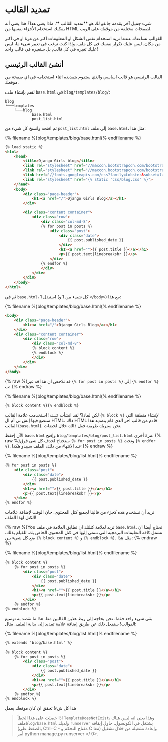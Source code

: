 # تمديد القالب

شيء جميل آخر يقدمه جانغو لك هو **تمديد القالب **. ماذا يعني هذا؟ هذا يعني أنه يمكنك استخدام الأجزاء نفسها من HTML لصفحات مختلفة من موقعك على الويب.

القوالب تساعدك عندما تريد استخدام نفس الشكل او المعلومات اكثر من مرة او في اكثر من مكان. ليس عليك تكرار نفسك في كل ملف. وإذا كنت ترغب في تغيير شيء ما، ليس عليك تغيره في كل قالب, بل ستغيره في قالب واحد!

## أنشئ القالب الرئيسي

القالب الرئيسي هو قالب اساسي والذي ستقوم بتمديده اثناء استخدامه في اي صفحة من موقعك.

لنقم بإنشاء ملف `base.html` في `blog/templates/blog/`:

    blog
    └───templates
        └───blog
                base.html
                post_list.html
    

ثم افتحه وانسخ كل شيء من `post_list.html` إلى ملف `base.html`، مثل هذا:

{% filename %}blog/templates/blog/base.html{% endfilename %}

```html
{% load static %}
<html>
    <head>
        <title>Django Girls blog</title>
        <link rel="stylesheet" href="//maxcdn.bootstrapcdn.com/bootstrap/3.2.0/css/bootstrap.min.css">
        <link rel="stylesheet" href="//maxcdn.bootstrapcdn.com/bootstrap/3.2.0/css/bootstrap-theme.min.css">
        <link href='//fonts.googleapis.com/css?family=Lobster&subset=latin,latin-ext' rel='stylesheet' type='text/css'>
        <link rel="stylesheet" href="{% static 'css/blog.css' %}">
    </head>
    <body>
        <div class="page-header">
            <h1><a href="/">Django Girls Blog</a></h1>
        </div>

        <div class="content container">
            <div class="row">
                <div class="col-md-8">
                {% for post in posts %}
                    <div class="post">
                        <div class="date">
                            {{ post.published_date }}
                        </div>
                        <h1><a href="">{{ post.title }}</a></h1>
                        <p>{{ post.text|linebreaksbr }}</p>
                    </div>
                {% endfor %}
                </div>
            </div>
        </div>
    </body>
</html>
```

ثم في `base.html`، استبدل 1 (كل شيء بين 1 و `</body>`) مع هذا:

{% filename %}blog/templates/blog/base.html{% endfilename %}

```html
<body>
    <div class="page-header">
        <h1><a href="/">Django Girls Blog</a></h1>
    </div>
    <div class="content container">
        <div class="row">
            <div class="col-md-8">
            {% block content %}
            {% endblock %}
            </div>
        </div>
    </div>
</body>
```

{% raw %}قد تلاحض ان هذا قد غير `{% for post in posts %}` إلى `{% endfor %}` ب: {% endraw %}

{% filename %}blog/templates/blog/base.html{% endfilename %}

```html
{% block content %}{% endblock %}
```

لكن لماذا؟ لقد انشأت `كتلة`! استخدمت علامة القالب `{% block %}` لإنشاء منطقة التي ستضع فيها إتش تي أم ال HTML. ذاك HTML قادم من قالب اخر الذي قام بتمديد هذا القالب (`base.html`). نحن سنريك طريقة فعل ذالك خلال لحضات.

الآن إحفظ `base.html` وإفتح `blog/templates/blog/post_list.html` مرة أخرى. {% raw %}ستحتاج لحدف كل شي فوق `{% for post in posts %}` وتحت `{% endfor %}`. عند الانتهاء من ذلك، الملف سيبدو هكذا:{% endraw %}

{% filename %}blog/templates/blog/list.html{% endfilename %}

```html
{% for post in posts %}
    <div class="post">
        <div class="date">
            {{ post.published_date }}
        </div>
        <h1><a href="">{{ post.title }}</a></h1>
        <p>{{ post.text|linebreaksbr }}</p>
    </div>
{% endfor %}
```

نريد أن نستخدم هذه كجزء من قالبنا لجميع كتل المحتوى. حان الوقت لإضافة علامات الكتل لهذا الملف!

{% raw %}You تريد لعلامة كتلتك ان تطابق العلامة في ملف `base.html`. تحتاج أيضا ان تشمل كافة التعليمات البرمجية التي تنتمي إليها في كتل المحتوى الخاص بك. للقيام بذلك، ضع كل شيء بين `{% block content %}` و `{% endblock %}`. مثل هذا: {% endraw %}

{% filename %}blog/templates/blog/list.html{% endfilename %}

```html
{% block content %}
    {% for post in posts %}
        <div class="post">
            <div class="date">
                {{ post.published_date }}
            </div>
            <h1><a href="">{{ post.title }}</a></h1>
            <p>{{ post.text|linebreaksbr }}</p>
        </div>
    {% endfor %}
{% endblock %}
```

بقي شيء واحد فقط. نحن بحاجة إلى ربط هذين القالبين معا. هذا ما نقصد به توسيع القوالب! سنفعل ذلك عن طريق إضافة علامة تمديد إلى بداية الملف. مثال:

{% filename %}blog/templates/blog/list.html{% endfilename %}

```html
{% extends 'blog/base.html' %}

{% block content %}
    {% for post in posts %}
        <div class="post">
            <div class="date">
                {{ post.published_date }}
            </div>
            <h1><a href="">{{ post.title }}</a></h1>
            <p>{{ post.text|linebreaksbr }}</p>
        </div>
    {% endfor %}
{% endblock %}
```

هذا كل شء! تحقق ان كان موقعك يعمل

> اذا حصلت على هذا الخطأ `TemplateDoesNotExist`، وهذا يعني انه ليس هناك ملف`blog/base.html` ولديك `runserver` يشتغل في الكونسول. حاول إيقافه (بالضغط على Ctrl+C - مفتاح التحكم و C معا) وإعادة تشغيله من خلال تشغيل أمر  python manage.py runserver </ 0>.</p>
</blockquote>